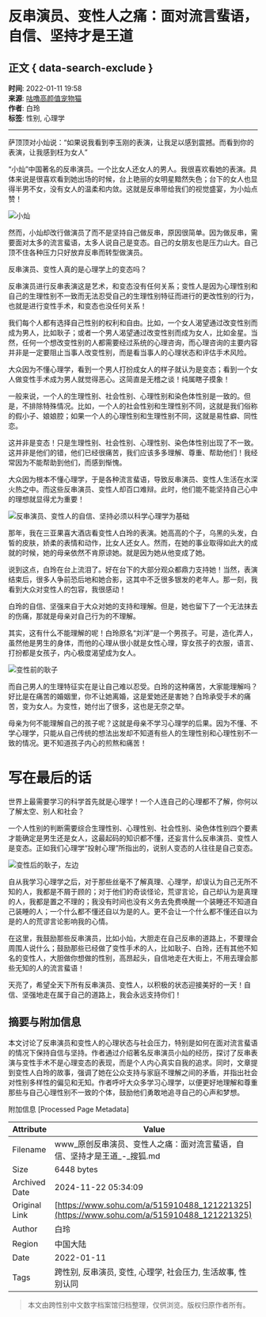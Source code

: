 # 反串演员、变性人之痛：面对流言蜚语，自信、坚持才是王道

## 正文 { data-search-exclude }


**时间**: 2022-01-11 19:58  
**来源**: [咕噜高颜值宠物猫](https://www.sohu.com/a/515910488_121221325?spm=smpc.content-abroad.content.1.1732253592724cXzBAJU)  
**作者**: 白玲  
**标签**: 性别, 心理学  

---

萨顶顶对小灿说：“如果说我看到李玉刚的表演，让我足以感到震撼。而看到你的表演，让我感到枉为女人”

“小灿”中国著名的反串演员。一个比女人还女人的男人。我很喜欢看她的表演。具体来说是很喜欢看到她出场的时候，台上艳丽的女明星黯然失色；台下的女人也显得半男不女，没有女人的温柔和内敛。这就是反串带给我们的视觉盛宴，为小灿点赞！

![小灿](https://p1.itc.cn/images01/20220111/6a81cea84d5640ec8f2d0a1c5ee5312c.jpeg)

然而，小灿却改行做演员了而不是坚持自己做反串，原因很简单。因为做反串，需要面对太多的流言蜚语，太多人说自己是变态。自己的女朋友也是压力山大。自己顶不住各种压力只好放弃反串而转型做演员。

反串演员、变性人真的是心理学上的变态吗？

反串演员进行反串表演这是艺术，和变态没有任何关系；变性人是因为心理性别和自己的生理性别不一致而无法忍受自己的生理性别特征而进行的更改性别的行为，也就是进行变性手术，和变态也没任何关系！

我们每个人都有选择自己性别的权利和自由。比如，一个女人渴望通过改变性别而成为男人，比如耿子；或者一个男人渴望通过改变性别而成为女人，比如金星。当然，任何一个想改变性别的人都需要经过系统的心理咨询，而心理咨询的主要内容并非是一定要阻止当事人改变性别，而是看当事人的心理状态和评估手术风险。

大众因为不懂心理学，看到一个男人打扮成女人的样子就认为是变态；看到一个女人做变性手术成为男人就觉得恶心。这简直是无稽之谈！纯属瞎子摸象！

一般来说，一个人的生理性别、社会性别、心理性别和染色体性别是一致的。但是，不排除特殊情况。比如，一个人的社会性别和生理性别不同，这就是我们俗称的假小子、娘娘腔；如果一个人的心理性别和生理性别不同，这就是易性癖、同性恋。

这并非是变态！只是生理性别、社会性别、心理性别、染色体性别出现了不一致。这并非是他们的错，他们已经很痛苦，我们应该多多理解、尊重、帮助他们！我经常因为不能帮助到他们，而感到惭愧。

大众因为根本不懂心理学，于是各种流言蜚语，导致反串演员、变性人生活在水深火热之中。而这些反串演员、变性人却百口难辩。此时，他们能不能坚持自己心中的理想就显得尤为重要！

![反串演员、变性人的自信、坚持必须以科学心理学为基础](https://p8.itc.cn/images01/20220111/711bd6f9c33b4313b4be9b7825562848.jpeg)

那年，我在三亚果喜大酒店看变性人白玲的表演。她高高的个子，乌黑的头发，白皙的皮肤，娇柔的表情和动作，比女人还女人。然而，在她的事业取得如此大的成就的时候，她的母亲依然不肯原谅她。就是因为她从他变成了她。

说到这点，白玲在台上流泪了。好在台下的大部分观众都鼎力支持她！当然，表演结束后，很多人争前恐后地和她合影，这其中不乏很多银发的老年人。那一刻，我看到大众对变性人的包容，我很感动！

白玲的自信、坚强来自于大众对她的支持和理解。但是，她也留下了一个无法抹去的伤痛，那就是母亲对自己行为的不理解。

其实，这有什么不能理解的呢！白玲原名“刘洋”是一个男孩子。可是，造化弄人，虽然他是男生的身体，而他的心理从很小就是女性心理，穿女孩子的衣服，语言、打扮都是女孩子，内心极度渴望成为女人。

![变性前的耿子](https://p0.itc.cn/images01/20220111/abe1a943e97d4516b977220f7e664fa9.jpeg)

而自己男人的生理特征实在是让自己难以忍受。白玲的这种痛苦，大家能理解吗？好比是在痛苦的婚姻里，你不让她离婚，这是爱她还是害她？白玲承受手术的痛苦，变为女人。为变性，她付出了很多，这也是无奈之举。

母亲为何不能理解自己的孩子呢？这就是母亲不学习心理学的后果。因为不懂、不学心理学，只能从自己传统的想法出发却不知道有些人的生理性别和心理性别不一致的情况。更不知道孩子内心的煎熬和痛苦！

# 写在最后的话

世界上最需要学习的科学首先就是心理学！一个人连自己的心理都不了解，你何以了解太空、别人和社会？

一个人性别的判断需要综合生理性别、心理性别、社会性别、染色体性别四个要素才能确定是男生还是女人，这最起码的知识都不懂，还妄言什么反串演员、变性人是变态。正如我们心理学“投射心理”所指出的，说别人变态的人往往是自己变态。

![变性后的耿子，左边](https://p6.itc.cn/images01/20220111/8e202fb7ca684665a9ff09ebe45c5b1e.jpeg)

自从我学习心理学之后，对于那些丝毫不了解真理、心理学，却误认为自己无所不知的人，我都是不屑于顾的；对于他们的奇谈怪论，荒谬言论，自己却认为是真理的人，我都是置之不理的；我没有时间也没有义务去免费唤醒一个装睡还不知道自己装睡的人；一个什么都不懂还自以为是的人。更不会让一个什么都不懂还自以为是的人的荒谬言论影响我的心情。

在这里，我鼓励那些反串演员，比如小灿，大胆走在自己反串的道路上，不要理会周围人说什么；鼓励那些已经做了变性手术的人，比如耿子、白玲，还有其他不知名的变性人，大胆做你想做的性别，高昂起头，自信地走在大街上，不用去理会那些无知的人的流言蜚语！

天亮了，希望全天下所有反串演员、变性人，以积极的状态迎接美好的一天！自信、坚强地走在属于自己的道路上，我会永远支持你们！

## 摘要与附加信息

<!-- tcd_abstract -->
本文讨论了反串演员和变性人的心理状态与社会压力，特别是如何在面对流言蜚语的情况下保持自信与坚持。作者通过介绍著名反串演员小灿的经历，探讨了反串表演与变性手术不是心理变态的表现，而是个人内心真实自我的追求。同时，文章提到变性人白玲的故事，强调了她在公众支持与家庭不理解之间的矛盾，并指出社会对性别多样性的偏见和无知。作者呼吁大众多学习心理学，以便更好地理解和尊重那些与自己心理性别不一致的个体，鼓励他们勇敢地追寻自己的心声和梦想。
<!-- tcd_abstract_end -->

附加信息 [Processed Page Metadata]

| Attribute       | Value                                  |
|-----------------|----------------------------------------|
| Filename        | www_原创反串演员、变性人之痛：面对流言蜚语，自信、坚持才是王道_-_搜狐.md                             |
| Size            | 6448 bytes                           |
| Archived Date   | 2024-11-22 05:34:09                             |
| Original Link   | [https://www.sohu.com/a/515910488_121221325](https://www.sohu.com/a/515910488_121221325)                       |
| Author          | 白玲                               |
| Region          | 中国大陆                               |
| Date            | 2022-01-11                                 |
| Tags            | 跨性别, 反串演员, 变性, 心理学, 社会压力, 生活故事, 性别认同                                 |
>
> 本文由跨性别中文数字档案馆归档整理，仅供浏览。版权归原作者所有。
>
